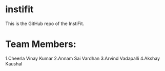 # instifit

This is the GitHub repo of the InstiFit.

# Team Members:
  1.Cheerla Vinay Kumar
  2.Annam Sai Vardhan
  3.Arvind Vadapalli
  4.Akshay Kaushal
  
  
